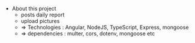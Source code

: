 
- About this project
     - posts daily report 
     - upload pictures 
     - => Technologies : Angular, NodeJS, TypeScript, Express, mongoose
     - => dependencies : multer, cors, dotenv, mongoose etc
